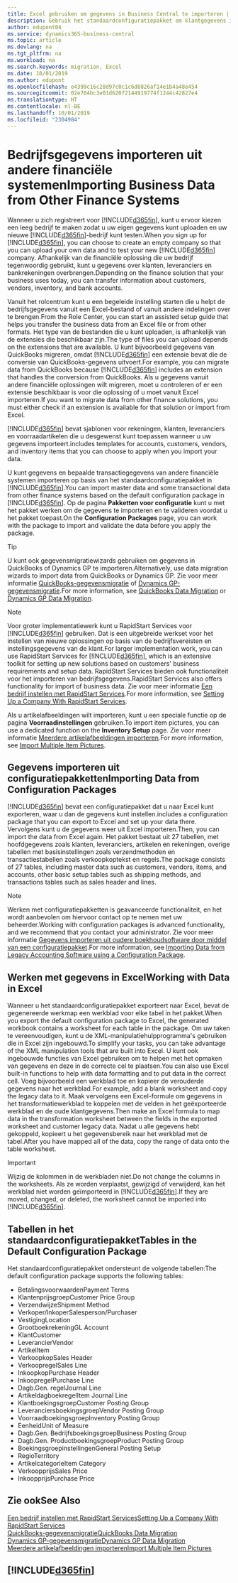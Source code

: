 ```yaml
---
title: Excel gebruiken om gegevens in Business Central te importeren | Microsoft Docs
description: Gebruik het standaardconfiguratiepakket om klantgegevens in Excel toe te voegen en weer in Business Central te importeren.
author: edupont04
ms.service: dynamics365-business-central
ms.topic: article
ms.devlang: na
ms.tgt_pltfrm: na
ms.workload: na
ms.search.keywords: migration, Excel
ms.date: 10/01/2019
ms.author: edupont
ms.openlocfilehash: e4399c16c28d97c0c1c6d8826af14e1b4a48e454
ms.sourcegitcommit: 02e704bc3e01d62072144919774f1244c42827e4
ms.translationtype: HT
ms.contentlocale: nl-BE
ms.lasthandoff: 10/01/2019
ms.locfileid: "2304984"
---
```

# <a name="importing-business-data-from-other-finance-systems"></a><span data-ttu-id="a4934-103">Bedrijfsgegevens importeren uit andere financiële systemen</span><span class="sxs-lookup"><span data-stu-id="a4934-103">Importing Business Data from Other Finance Systems</span></span>
<span data-ttu-id="a4934-104">Wanneer u zich registreert voor [!INCLUDE[d365fin](includes/d365fin_md.md)], kunt u ervoor kiezen een leeg bedrijf te maken zodat u uw eigen gegevens kunt uploaden en uw nieuwe [!INCLUDE[d365fin](includes/d365fin_md.md)]-bedrijf kunt testen.</span><span class="sxs-lookup"><span data-stu-id="a4934-104">When you sign up for [!INCLUDE[d365fin](includes/d365fin_md.md)], you can choose to create an empty company so that you can upload your own data and to test your new [!INCLUDE[d365fin](includes/d365fin_md.md)] company.</span></span> <span data-ttu-id="a4934-105">Afhankelijk van de financiële oplossing die uw bedrijf tegenwoordig gebruikt, kunt u gegevens over klanten, leveranciers en bankrekeningen overbrengen.</span><span class="sxs-lookup"><span data-stu-id="a4934-105">Depending on the finance solution that your business uses today, you can transfer information about customers, vendors, inventory, and bank accounts.</span></span>  

<span data-ttu-id="a4934-106">Vanuit het rolcentrum kunt u een begeleide instelling starten die u helpt de bedrijfsgegevens vanuit een Excel-bestand of vanuit andere indelingen over te brengen.</span><span class="sxs-lookup"><span data-stu-id="a4934-106">From the Role Center, you can start an assisted setup guide that helps you transfer the business data from an Excel file or from other formats.</span></span> <span data-ttu-id="a4934-107">Het type van de bestanden die u kunt uploaden, is afhankelijk van de extensies die beschikbaar zijn.</span><span class="sxs-lookup"><span data-stu-id="a4934-107">The type of files you can upload depends on the extensions that are available.</span></span> <span data-ttu-id="a4934-108">U kunt bijvoorbeeld gegevens van QuickBooks migreren, omdat [!INCLUDE[d365fin](includes/d365fin_md.md)] een extensie bevat die de conversie van QuickBooks-gegevens uitvoert.</span><span class="sxs-lookup"><span data-stu-id="a4934-108">For example, you can migrate data from QuickBooks because [!INCLUDE[d365fin](includes/d365fin_md.md)] includes an extension that handles the conversion from QuickBooks.</span></span> <span data-ttu-id="a4934-109">Als u gegevens vanuit andere financiële oplossingen wilt migreren, moet u controleren of er een extensie beschikbaar is voor die oplossing of u moet vanuit Excel importeren.</span><span class="sxs-lookup"><span data-stu-id="a4934-109">If you want to migrate data from other finance solutions, you must either check if an extension is available for that solution or import from Excel.</span></span>  

[!INCLUDE[d365fin](includes/d365fin_md.md)] <span data-ttu-id="a4934-110">bevat sjablonen voor rekeningen, klanten, leveranciers en voorraadartikelen die u desgewenst kunt toepassen wanneer u uw gegevens importeert.</span><span class="sxs-lookup"><span data-stu-id="a4934-110">includes templates for accounts, customers, vendors, and inventory items that you can choose to apply when you import your data.</span></span>

<span data-ttu-id="a4934-111">U kunt gegevens en bepaalde transactiegegevens van andere financiële systemen importeren op basis van het standaardconfiguratiepakket in [!INCLUDE[d365fin](includes/d365fin_md.md)].</span><span class="sxs-lookup"><span data-stu-id="a4934-111">You can import master data and some transactional data from other finance systems based on the default configuration package in [!INCLUDE[d365fin](includes/d365fin_md.md)].</span></span> <span data-ttu-id="a4934-112">Op de pagina **Pakketten voor configuratie** kunt u met het pakket werken om de gegevens te importeren en te valideren voordat u het pakket toepast.</span><span class="sxs-lookup"><span data-stu-id="a4934-112">On the **Configuration Packages** page, you can work with the package to import and validate the data before you apply the package.</span></span>  

> [!TIP]  
> <span data-ttu-id="a4934-113">U kunt ook gegevensmigratiewizards gebruiken om gegevens in QuickBooks of Dynamics GP te importeren.</span><span class="sxs-lookup"><span data-stu-id="a4934-113">Alternatively, use data migration wizards to import data from QuickBooks or Dynamics GP.</span></span> <span data-ttu-id="a4934-114">Zie voor meer informatie [QuickBooks-gegevensmigratie](ui-extensions-quickbooks-data-migration.md) of [Dynamics GP-gegevensmigratie](ui-extensions-dynamicsgp-data-migration.md).</span><span class="sxs-lookup"><span data-stu-id="a4934-114">For more information, see [QuickBooks Data Migration](ui-extensions-quickbooks-data-migration.md) or [Dynamics GP Data Migration](ui-extensions-dynamicsgp-data-migration.md).</span></span>

> [!NOTE]  
> <span data-ttu-id="a4934-115">Voor groter implementatiewerk kunt u RapidStart Services voor [!INCLUDE[d365fin](includes/d365fin_md.md)] gebruiken. Dat is een uitgebreide werkset voor het instellen van nieuwe oplossingen op basis van de bedrijfsvereisten en instellingsgegevens van de klant.</span><span class="sxs-lookup"><span data-stu-id="a4934-115">For larger implementation work, you can use RapidStart Services for [!INCLUDE[d365fin](includes/d365fin_md.md)], which is an extensive toolkit for setting up new solutions based on customers' business requirements and setup data.</span></span> <span data-ttu-id="a4934-116">RapidStart Services bieden ook functionaliteit voor het importeren van bedrijfsgegevens.</span><span class="sxs-lookup"><span data-stu-id="a4934-116">RapidStart Services also offers functionality for import of business data.</span></span> <span data-ttu-id="a4934-117">Zie voor meer informatie [Een bedrijf instellen met RapidStart Services](admin-set-up-a-company-with-rapidstart.md).</span><span class="sxs-lookup"><span data-stu-id="a4934-117">For more information, see [Setting Up a Company With RapidStart Services](admin-set-up-a-company-with-rapidstart.md).</span></span>

<span data-ttu-id="a4934-118">Als u artikelafbeeldingen wilt importeren, kunt u een speciale functie op de pagina **Voorraadinstellingen** gebruiken.</span><span class="sxs-lookup"><span data-stu-id="a4934-118">To import item pictures, you can use a dedicated function on the **Inventory Setup** page.</span></span> <span data-ttu-id="a4934-119">Zie voor meer informatie [Meerdere artikelafbeeldingen importeren](inventory-how-import-item-pictures.md).</span><span class="sxs-lookup"><span data-stu-id="a4934-119">For more information, see [Import Multiple Item Pictures](inventory-how-import-item-pictures.md).</span></span>

## <a name="importing-data-from-configuration-packages"></a><span data-ttu-id="a4934-120">Gegevens importeren uit configuratiepakketten</span><span class="sxs-lookup"><span data-stu-id="a4934-120">Importing Data from Configuration Packages</span></span>
[!INCLUDE[d365fin](includes/d365fin_md.md)] <span data-ttu-id="a4934-121">bevat een configuratiepakket dat u naar Excel kunt exporteren, waar u dan de gegevens kunt instellen.</span><span class="sxs-lookup"><span data-stu-id="a4934-121">includes a configuration package that you can export to Excel and set up your data there.</span></span> <span data-ttu-id="a4934-122">Vervolgens kunt u de gegevens weer uit Excel importeren.</span><span class="sxs-lookup"><span data-stu-id="a4934-122">Then, you can import the data from Excel again.</span></span> <span data-ttu-id="a4934-123">Het pakket bestaat uit 27 tabellen, met hoofdgegevens zoals klanten, leveranciers, artikelen en rekeningen, overige tabellen met basisinstellingen zoals verzendmethoden en transactiestabellen zoals verkoopkoptekst en regels.</span><span class="sxs-lookup"><span data-stu-id="a4934-123">The package consists of 27 tables, including master data such as customers, vendors, items, and accounts, other basic setup tables such as shipping methods, and transactions tables such as sales header and lines.</span></span>  

> [!NOTE]  
>   <span data-ttu-id="a4934-124">Werken met configuratiepakketten is geavanceerde functionaliteit, en het wordt aanbevolen om hiervoor contact op te nemen met uw beheerder.</span><span class="sxs-lookup"><span data-stu-id="a4934-124">Working with configuration packages is advanced functionality, and we recommend that you contact your administrator.</span></span> <span data-ttu-id="a4934-125">Zie voor meer informatie [Gegevens importeren uit oudere boekhoudsoftware door middel van een configuratiepakket](across-import-data-configuration-packages.md).</span><span class="sxs-lookup"><span data-stu-id="a4934-125">For more information, see [Importing Data from Legacy Accounting Software using a Configuration Package](across-import-data-configuration-packages.md).</span></span>

## <a name="working-with-data-in-excel"></a><span data-ttu-id="a4934-126">Werken met gegevens in Excel</span><span class="sxs-lookup"><span data-stu-id="a4934-126">Working with Data in Excel</span></span>
<span data-ttu-id="a4934-127">Wanneer u het standaardconfiguratiepakket exporteert naar Excel, bevat de gegenereerde werkmap een werkblad voor elke tabel in het pakket.</span><span class="sxs-lookup"><span data-stu-id="a4934-127">When you export the default configuration package to Excel, the generated workbook contains a worksheet for each table in the package.</span></span> <span data-ttu-id="a4934-128">Om uw taken te vereenvoudigen, kunt u de XML-manipulatiehulpprogramma's gebruiken die in Excel zijn ingebouwd.</span><span class="sxs-lookup"><span data-stu-id="a4934-128">To simplify your tasks, you can take advantage of the XML manipulation tools that are built into Excel.</span></span> <span data-ttu-id="a4934-129">U kunt ook ingebouwde functies van Excel gebruiken om te helpen met het opmaken van gegevens en deze in de correcte cel te plaatsen.</span><span class="sxs-lookup"><span data-stu-id="a4934-129">You can also use Excel built-in functions to help with data formatting and to put data in the correct cell.</span></span> <span data-ttu-id="a4934-130">Voeg bijvoorbeeld een werkblad toe en kopieer de verouderde gegevens naar het werkblad.</span><span class="sxs-lookup"><span data-stu-id="a4934-130">For example, add a blank worksheet and copy the legacy data to it.</span></span> <span data-ttu-id="a4934-131">Maak vervolgens een Excel-formule om gegevens in het transformatiewerkblad te koppelen met de velden in het geëxporteerde werkblad en de oude klantgegevens.</span><span class="sxs-lookup"><span data-stu-id="a4934-131">Then make an Excel formula to map data in the transformation worksheet between the fields in the exported worksheet and customer legacy data.</span></span> <span data-ttu-id="a4934-132">Nadat u alle gegevens hebt gekoppeld, kopieert u het gegevensbereik naar het werkblad met de tabel.</span><span class="sxs-lookup"><span data-stu-id="a4934-132">After you have mapped all of the data, copy the range of data onto the table worksheet.</span></span>  

> [!IMPORTANT]  
>  <span data-ttu-id="a4934-133">Wijzig de kolommen in de werkbladen niet.</span><span class="sxs-lookup"><span data-stu-id="a4934-133">Do not change the columns in the worksheets.</span></span> <span data-ttu-id="a4934-134">Als ze worden verplaatst, gewijzigd of verwijderd, kan het werkblad niet worden geïmporteerd in [!INCLUDE[d365fin](includes/d365fin_md.md)].</span><span class="sxs-lookup"><span data-stu-id="a4934-134">If they are moved, changed, or deleted, the worksheet cannot be imported into [!INCLUDE[d365fin](includes/d365fin_md.md)].</span></span>

## <a name="tables-in-the-default-configuration-package"></a><span data-ttu-id="a4934-135">Tabellen in het standaardconfiguratiepakket</span><span class="sxs-lookup"><span data-stu-id="a4934-135">Tables in the Default Configuration Package</span></span>
<span data-ttu-id="a4934-136">Het standaardconfiguratiepakket ondersteunt de volgende tabellen:</span><span class="sxs-lookup"><span data-stu-id="a4934-136">The default configuration package supports the following tables:</span></span>

-   <span data-ttu-id="a4934-137">Betalingsvoorwaarden</span><span class="sxs-lookup"><span data-stu-id="a4934-137">Payment Terms</span></span>
-   <span data-ttu-id="a4934-138">Klantenprijsgroep</span><span class="sxs-lookup"><span data-stu-id="a4934-138">Customer Price Group</span></span>
-   <span data-ttu-id="a4934-139">Verzendwijze</span><span class="sxs-lookup"><span data-stu-id="a4934-139">Shipment Method</span></span>
-   <span data-ttu-id="a4934-140">Verkoper/Inkoper</span><span class="sxs-lookup"><span data-stu-id="a4934-140">Salesperson/Purchaser</span></span>
-   <span data-ttu-id="a4934-141">Vestiging</span><span class="sxs-lookup"><span data-stu-id="a4934-141">Location</span></span>
-   <span data-ttu-id="a4934-142">Grootboekrekening</span><span class="sxs-lookup"><span data-stu-id="a4934-142">GL Account</span></span>
-   <span data-ttu-id="a4934-143">Klant</span><span class="sxs-lookup"><span data-stu-id="a4934-143">Customer</span></span>
-   <span data-ttu-id="a4934-144">Leverancier</span><span class="sxs-lookup"><span data-stu-id="a4934-144">Vendor</span></span>
-   <span data-ttu-id="a4934-145">Artikel</span><span class="sxs-lookup"><span data-stu-id="a4934-145">Item</span></span>
-   <span data-ttu-id="a4934-146">Verkoopkop</span><span class="sxs-lookup"><span data-stu-id="a4934-146">Sales Header</span></span>
-   <span data-ttu-id="a4934-147">Verkoopregel</span><span class="sxs-lookup"><span data-stu-id="a4934-147">Sales Line</span></span>
-   <span data-ttu-id="a4934-148">Inkoopkop</span><span class="sxs-lookup"><span data-stu-id="a4934-148">Purchase Header</span></span>
-   <span data-ttu-id="a4934-149">Inkoopregel</span><span class="sxs-lookup"><span data-stu-id="a4934-149">Purchase Line</span></span>
-   <span data-ttu-id="a4934-150">Dagb.</span><span class="sxs-lookup"><span data-stu-id="a4934-150">Gen.</span></span> <span data-ttu-id="a4934-151">regel</span><span class="sxs-lookup"><span data-stu-id="a4934-151">Journal Line</span></span>
-   <span data-ttu-id="a4934-152">Artikeldagboekregel</span><span class="sxs-lookup"><span data-stu-id="a4934-152">Item Journal Line</span></span>
-   <span data-ttu-id="a4934-153">Klantboekingsgroep</span><span class="sxs-lookup"><span data-stu-id="a4934-153">Customer Posting Group</span></span>
-   <span data-ttu-id="a4934-154">Leveranciersboekingsgroep</span><span class="sxs-lookup"><span data-stu-id="a4934-154">Vendor Posting Group</span></span>
-   <span data-ttu-id="a4934-155">Voorraadboekingsgroep</span><span class="sxs-lookup"><span data-stu-id="a4934-155">Inventory Posting Group</span></span>
-   <span data-ttu-id="a4934-156">Eenheid</span><span class="sxs-lookup"><span data-stu-id="a4934-156">Unit of Measure</span></span>
-   <span data-ttu-id="a4934-157">Dagb.</span><span class="sxs-lookup"><span data-stu-id="a4934-157">Gen.</span></span> <span data-ttu-id="a4934-158">Bedrijfsboekingsgroep</span><span class="sxs-lookup"><span data-stu-id="a4934-158">Business Posting Group</span></span>
-   <span data-ttu-id="a4934-159">Dagb.</span><span class="sxs-lookup"><span data-stu-id="a4934-159">Gen.</span></span> <span data-ttu-id="a4934-160">Productboekingsgroep</span><span class="sxs-lookup"><span data-stu-id="a4934-160">Product Posting Group</span></span>
-   <span data-ttu-id="a4934-161">Boekingsgroepinstellingen</span><span class="sxs-lookup"><span data-stu-id="a4934-161">General Posting Setup</span></span>
-   <span data-ttu-id="a4934-162">Regio</span><span class="sxs-lookup"><span data-stu-id="a4934-162">Territory</span></span>
-   <span data-ttu-id="a4934-163">Artikelcategorie</span><span class="sxs-lookup"><span data-stu-id="a4934-163">Item Category</span></span>
-   <span data-ttu-id="a4934-164">Verkoopprijs</span><span class="sxs-lookup"><span data-stu-id="a4934-164">Sales Price</span></span>
-   <span data-ttu-id="a4934-165">Inkoopprijs</span><span class="sxs-lookup"><span data-stu-id="a4934-165">Purchase Price</span></span>

## <a name="see-also"></a><span data-ttu-id="a4934-166">Zie ook</span><span class="sxs-lookup"><span data-stu-id="a4934-166">See Also</span></span>
[<span data-ttu-id="a4934-167">Een bedrijf instellen met RapidStart Services</span><span class="sxs-lookup"><span data-stu-id="a4934-167">Setting Up a Company With RapidStart Services</span></span>](admin-set-up-a-company-with-rapidstart.md)  
[<span data-ttu-id="a4934-168">QuickBooks-gegevensmigratie</span><span class="sxs-lookup"><span data-stu-id="a4934-168">QuickBooks Data Migration</span></span>](ui-extensions-quickbooks-data-migration.md)  
[<span data-ttu-id="a4934-169">Dynamics GP-gegevensmigratie</span><span class="sxs-lookup"><span data-stu-id="a4934-169">Dynamics GP Data Migration</span></span>](ui-extensions-dynamicsgp-data-migration.md)  
[<span data-ttu-id="a4934-170">Meerdere artikelafbeeldingen importeren</span><span class="sxs-lookup"><span data-stu-id="a4934-170">Import Multiple Item Pictures</span></span>](inventory-how-import-item-pictures.md)

## [!INCLUDE[d365fin](includes/free_trial_md.md)]  
